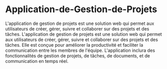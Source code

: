 # Application-de-Gestion-de-Projets
L'application de gestion de projets est une solution web qui permet aux utilisateurs de créer, gérer, suivre et collaborer sur des projets et des tâches. 
L'application de gestion de projets est une solution web qui permet aux utilisateurs de créer, gérer, suivre et collaborer sur des projets et des tâches. Elle est conçue pour améliorer la productivité et faciliter la communication entre les membres de l'équipe. L'application inclura des fonctionnalités de gestion de projets, de tâches, de documents, et de communication en temps réel.
